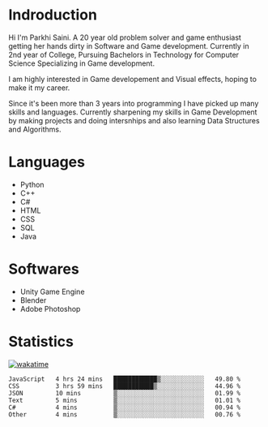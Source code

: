 # Indroduction
Hi I'm Parkhi Saini. A 20 year old problem solver and game enthusiast getting her hands dirty in Software and Game development. Currently in 2nd year of College, Pursuing Bachelors in Technology for Computer Science Specializing in Game development.

I am highly interested in Game developement and Visual effects, hoping to make it my career.

Since it's been more than 3 years into programming I have picked up many skills and languages. Currently sharpening my skills in Game Development by making projects and doing intersnhips and also learning Data Structures and Algorithms.

# Languages

- Python 
- C++
- C#
- HTML 
- CSS
- SQL
- Java

# Softwares

- Unity Game Engine
- Blender
- Adobe Photoshop

# Statistics
[![wakatime](https://wakatime.com/badge/user/659f56cf-9635-4f70-9140-7dbdc934cfec.svg)](https://wakatime.com/@659f56cf-9635-4f70-9140-7dbdc934cfec)
<!--START_SECTION:waka-->

```text
JavaScript   4 hrs 24 mins   ████████████▒░░░░░░░░░░░░   49.80 %
CSS          3 hrs 59 mins   ███████████▒░░░░░░░░░░░░░   44.96 %
JSON         10 mins         ▒░░░░░░░░░░░░░░░░░░░░░░░░   01.99 %
Text         5 mins          ▒░░░░░░░░░░░░░░░░░░░░░░░░   01.01 %
C#           4 mins          ▒░░░░░░░░░░░░░░░░░░░░░░░░   00.94 %
Other        4 mins          ▒░░░░░░░░░░░░░░░░░░░░░░░░   00.76 %
```

<!--END_SECTION:waka-->











